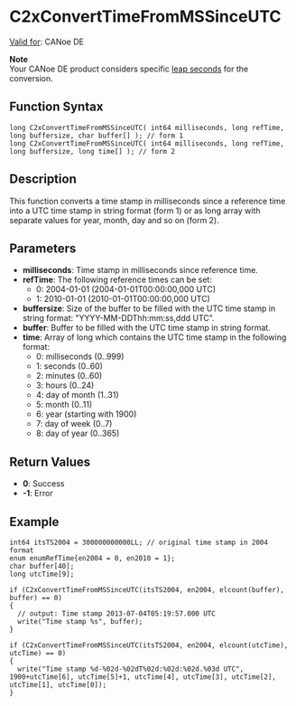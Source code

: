 # C2xConvertTimeFromMSSinceUTC

[Valid for](../../../Shared/FeatureAvailability.md): CANoe DE

**Note**  
Your CANoe DE product considers specific [leap seconds](../../../CANoeCANalyzer/Car2x/Hardware/c2xLeapSeconds.md) for the conversion.

## Function Syntax

```plaintext
long C2xConvertTimeFromMSSinceUTC( int64 milliseconds, long refTime, long buffersize, char buffer[] ); // form 1
long C2xConvertTimeFromMSSinceUTC( int64 milliseconds, long refTime, long buffersize, long time[] ); // form 2
```

## Description

This function converts a time stamp in milliseconds since a reference time into a UTC time stamp in string format (form 1) or as long array with separate values for year, month, day and so on (form 2).

## Parameters

- **milliseconds**: Time stamp in milliseconds since reference time.
- **refTime**: The following reference times can be set:
  - 0: 2004-01-01 (2004-01-01T00:00:00,000 UTC)
  - 1: 2010-01-01 (2010-01-01T00:00:00,000 UTC)
- **buffersize**: Size of the buffer to be filled with the UTC time stamp in string format: "YYYY-MM-DDThh:mm:ss,ddd UTC".
- **buffer**: Buffer to be filled with the UTC time stamp in string format.
- **time**: Array of long which contains the UTC time stamp in the following format:
  - 0: milliseconds (0..999)
  - 1: seconds (0..60)
  - 2: minutes (0..60)
  - 3: hours (0..24)
  - 4: day of month (1..31)
  - 5: month (0..11)
  - 6: year (starting with 1900)
  - 7: day of week (0..7)
  - 8: day of year (0..365)

## Return Values

- **0**: Success
- **-1**: Error

## Example

```plaintext
int64 itsTS2004 = 300000000000LL; // original time stamp in 2004 format
enum enumRefTime{en2004 = 0, en2010 = 1};
char buffer[40];
long utcTime[9];

if (C2xConvertTimeFromMSSinceUTC(itsTS2004, en2004, elcount(buffer), buffer) == 0)
{
  // output: Time stamp 2013-07-04T05:19:57.000 UTC
  write("Time stamp %s", buffer);
}

if (C2xConvertTimeFromMSSinceUTC(itsTS2004, en2004, elcount(utcTime), utcTime) == 0)
{
  write("Time stamp %d-%02d-%02dT%02d:%02d:%02d.%03d UTC", 1900+utcTime[6], utcTime[5]+1, utcTime[4], utcTime[3], utcTime[2], utcTime[1], utcTime[0]);
}
```
